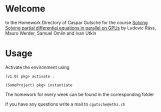 # Welcome 
to the Homework Directory of Caspar Gutsche for the course [Solving Solving partial differential equations in parallel on GPUs](https://pde-on-gpu.vaw.ethz.ch/) by Ludovic Räss,   Mauro Werder,   Samuel Omlin and Ivan Utkin

# Usage
Activate the environment using
```
(v1.0) pkg> activate .

(SomeProject) pkg> instantiate
```

The homework for every week can be found in the corresponding folder

If you have any questions write a mail to `cgutsche@ethz.ch`